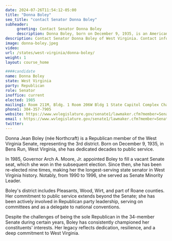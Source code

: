 ```yaml
---
date: 2024-07-26T11:54:12-05:00
title: "Donna Boley"
seo_title: "contact Senator Donna Boley"
subheader:
     greeting: Contact Senator Donna Boley
     description: Donna Boley, born on December 9, 1935, is an American politician affiliated with the Republican Party. She serves as a member of the West Virginia State Senate, representing District 3. She assumed office in 1985.
description: Contact Senator Donna Boley of West Virginia. Contact information for Donna Boley includes email address, phone number, and mailing address.
image: donna-boley.jpeg
video:
url: /states/west-virginia/donna-boley/
weight: 1
layout: course_home

####candidate
name: Donna Boley
state: West Virginia
party: Republican
role: Senator
inoffice: current
elected: 1985
mailing1: Room 211M, Bldg. 1 Room 206W Bldg 1 State Capitol Complex Charleston, WV 25305
phone1: 304-357-7905
website: https://www.wvlegislature.gov/senate1/lawmaker.cfm?member=Senator%20Boley/
email : https://www.wvlegislature.gov/senate1/lawmaker.cfm?member=Senator%20Boley/
twitter:
---
```

Donna Jean Boley (née Northcraft) is a Republican member of the West Virginia Senate, representing the 3rd district. Born on December 9, 1935, in Bens Run, West Virginia, she has dedicated decades to public service.

In 1985, Governor Arch A. Moore, Jr. appointed Boley to fill a vacant Senate seat, which she won in the subsequent election. Since then, she has been re-elected nine times, making her the longest-serving state senator in West Virginia history. Notably, from 1990 to 1996, she served as Senate Minority Leader.

Boley's district includes Pleasants, Wood, Wirt, and part of Roane counties. Her commitment to public service extends beyond the Senate; she has been actively involved in Republican party leadership, serving on committees and as a delegate to national conventions.

Despite the challenges of being the sole Republican in the 34-member Senate during certain years, Boley has consistently championed her constituents' interests. Her legacy reflects dedication, resilience, and a deep commitment to West Virginia.
